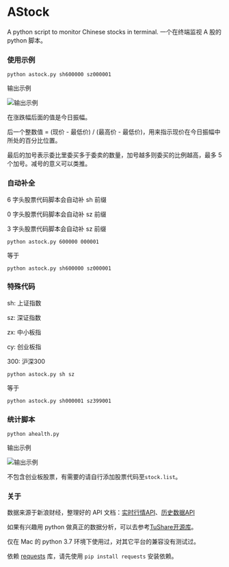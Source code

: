 # AStock

A python script to monitor Chinese stocks in terminal. 一个在终端监视 A 股的 python 脚本。

### 使用示例

    python astock.py sh600000 sz000001

输出示例

![输出示例][1]

在涨跌幅后面的值是今日振幅。

后一个整数值 = (现价 - 最低价) / (最高价 - 最低价)，用来指示现价在今日振幅中所处的百分比位置。

最后的加号表示委比里委买多于委卖的数量，加号越多则委买的比例越高，最多 5 个加号。减号的意义可以类推。

### 自动补全

6 字头股票代码脚本会自动补 sh 前缀

0 字头股票代码脚本会自动补 sz 前缀

3 字头股票代码脚本会自动补 sz 前缀

    python astock.py 600000 000001

等于

    python astock.py sh600000 sz000001

### 特殊代码

sh: 上证指数

sz: 深证指数

zx: 中小板指

cy: 创业板指

300: 沪深300

    python astock.py sh sz

等于

    python astock.py sh000001 sz399001

### 统计脚本

    python ahealth.py

输出示例

![输出示例][4]

不包含创业板股票，有需要的请自行添加股票代码至`stock.list`。

### 关于

数据来源于新浪财经，整理好的 API 文档：[实时行情API][5]、[历史数据API][6]

如果有兴趣用 python 做真正的数据分析，可以去参考[TuShare开源库][2]。

仅在 Mac 的 python 3.7 环境下使用过，对其它平台的兼容没有测试过。

依赖 [requests][3] 库，请先使用 `pip install requests` 安装依赖。

[1]: https://raw.githubusercontent.com/HarrisonXi/AStock/master/output1.png
[2]: https://github.com/waditu/tushare
[3]: https://pypi.org/project/requests/
[4]: https://raw.githubusercontent.com/HarrisonXi/AStock/master/output2.png
[5]: https://github.com/HarrisonXi/AStock/blob/master/%E5%AE%9E%E6%97%B6%E8%A1%8C%E6%83%85API.md
[6]: https://github.com/HarrisonXi/AStock/blob/master/%E5%8E%86%E5%8F%B2%E6%95%B0%E6%8D%AEAPI.md